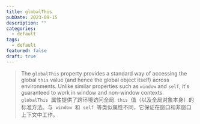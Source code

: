 ```yaml
---
title: globalThis
pubDate: 2023-09-15
description: ""
categories:
  - default
tags:
  - default
featured: false
draft: true
---
```

> The `globalThis` property provides a standard way of accessing the global `this` value (and hence the global object itself) across environments. Unlike similar properties such as `window` and `self`, it's guaranteed to work in window and non-window contexts.  
> `globalThis`  属性提供了跨环境访问全局  `this`  值（以及全局对象本身）的标准方法。与  `window`  和  `self`  等类似属性不同，它保证在窗口和非窗口上下文中工作。


